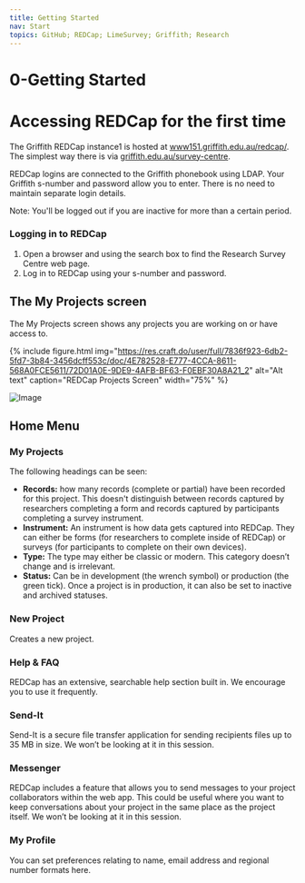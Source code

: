 ```yaml
---
title: Getting Started
nav: Start
topics: GitHub; REDCap; LimeSurvey; Griffith; Research
---
```


# 0-Getting Started

# Accessing REDCap for the first time

The Griffith REDCap instance1 is hosted at [www151.griffith.edu.au/redcap/](https://www151.griffith.edu.au/redcap/). The simplest way there is via [griffith.edu.au/survey-centre](https://www.griffith.edu.au/survey-centre).

REDCap logins are connected to the Griffith phonebook using LDAP. Your Griffith s-number and password allow you to enter. There is no need to maintain separate login details.

Note: You'll be logged out if you are inactive for more than a certain period.

### Logging in to REDCap

1. Open a browser and using the search box to find the Research Survey Centre web page.
2. Log in to REDCap using your s-number and password.

## The My Projects screen

The My Projects screen shows any projects you are working on or have access to.

{% include figure.html img="https://res.craft.do/user/full/7836f923-6db2-5fd7-3b84-3456dcff553c/doc/4E782528-E777-4CCA-8611-568A0FCE5611/72D01A0E-9DE9-4AFB-BF63-F0EBF30A8A21_2" alt="Alt text" caption="REDCap Projects Screen" width="75%" %}

![Image](https://res.craft.do/user/full/7836f923-6db2-5fd7-3b84-3456dcff553c/doc/4E782528-E777-4CCA-8611-568A0FCE5611/72D01A0E-9DE9-4AFB-BF63-F0EBF30A8A21_2)

## Home Menu

### My Projects

The following headings can be seen:

- **Records:** how many records (complete or partial) have been recorded for this project. This doesn't distinguish between records captured by researchers completing a form and records captured by participants completing a survey instrument.
- **Instrument:** An instrument is how data gets captured into REDCap. They can either be forms (for researchers to complete inside of REDCap) or surveys (for participants to complete on their own devices).
- **Type:** The type may either be classic or modern. This category doesn’t change and is irrelevant.
- **Status:** Can be in development (the wrench symbol) or production (the green tick). Once a project is in production, it can also be set to inactive and archived statuses.

### New Project

Creates a new project.

### Help & FAQ

REDCap has an extensive, searchable help section built in. We encourage you to use it frequently.

### Send-It

Send-It is a secure file transfer application for sending recipients files up to 35 MB in size. We won’t be looking at it in this session.

### Messenger

REDCap includes a feature that allows you to send messages to your project collaborators within the web app. This could be useful where you want to keep conversations about your project in the same place as the project itself. We won’t be looking at it in this session.

### My Profile

You can set preferences relating to name, email address and regional number formats here.


